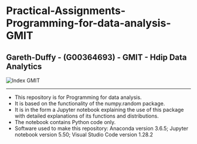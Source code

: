 # Practical-Assignments-Programming-for-data-analysis-GMIT

## Gareth-Duffy - (G00364693) - GMIT - Hdip Data Analytics

<img src="https://image.ibb.co/gw4Gen/Index_GMIT.png" alt="Index GMIT" border="0" />

----------------------------------------------------------------------------------------------------------------------------------------
* This repository is for Programming for data analysis.
* It is based on the functionality of the numpy.random package.
* It is in the form a Jupyter notebook explaining the use of this package with detailed explanations of its functions and distributions.
* The notebook contains Python code only.
* Software used to make this repository: Anaconda version 3.6.5; Jupyter notebook version 5.50; Visual Studio Code version 1.28.2
